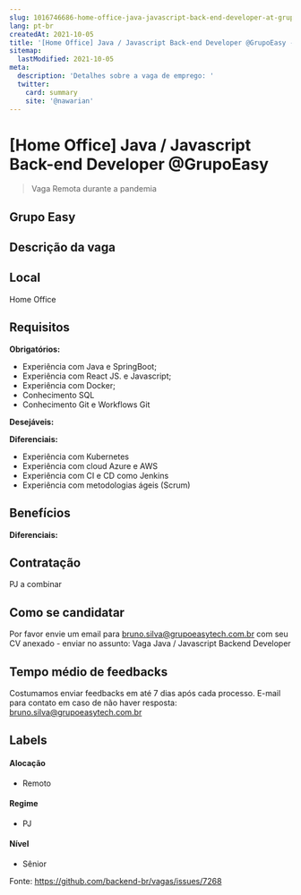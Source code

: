 ```yaml
---
slug: 1016746686-home-office-java-javascript-back-end-developer-at-grupoeasy
lang: pt-br
createdAt: 2021-10-05
title: '[Home Office] Java / Javascript Back-end Developer @GrupoEasy - Vaga de Emprego'
sitemap:
  lastModified: 2021-10-05
meta:
  description: 'Detalhes sobre a vaga de emprego: '
  twitter:
    card: summary
    site: '@nawarian'
---
```


# [Home Office] Java / Javascript Back-end Developer @GrupoEasy

<!--
==================================================
"Remoto durante o covid"
==================================================
-->
<!-- 
==================================================
POR FAVOR, SÓ POSTE SE A VAGA FOR PARA BACK-END!

Não faça distinção de gênero no título da vaga.

Use: "Back-End Developer" ao invés de 
"Desenvolvedor Back-End" \o/

Exemplo: `[São Paulo] Back-End Developer @ NOME DA EMPRESA`
==================================================
-->
<!--
==================================================
Caso a vaga for remoto durante a pandemia deixar a linha abaixo
==================================================
-->
> Vaga Remota durante a pandemia

## Grupo Easy



## Descrição da vaga



## Local

Home Office

## Requisitos

**Obrigatórios:**
- Experiência com Java e SpringBoot;
- Experiência com React JS. e Javascript;
- Experiência com Docker;
- Conhecimento SQL
- Conhecimento Git e Workflows Git

**Desejáveis:**


**Diferenciais:**
- Experiência com Kubernetes
- Experiência com cloud Azure e AWS
- Experiência com CI e CD como Jenkins
- Experiência com metodologias ágeis (Scrum)

## Benefícios


**Diferenciais:**


## Contratação

PJ a combinar

## Como se candidatar

Por favor envie um email para bruno.silva@grupoeasytech.com.br com seu CV anexado - enviar no assunto: Vaga Java / Javascript Backend Developer

## Tempo médio de feedbacks

Costumamos enviar feedbacks em até 7 dias após cada processo.
E-mail para contato em caso de não haver resposta: bruno.silva@grupoeasytech.com.br

## Labels
<!-- retire os labels que não fazem sentido à vaga -->

#### Alocação
- Remoto

#### Regime
- PJ

#### Nível
- Sênior





Fonte: https://github.com/backend-br/vagas/issues/7268